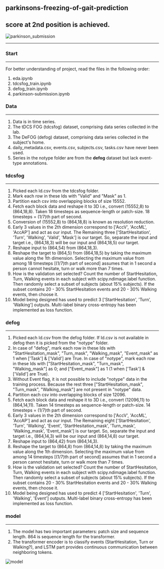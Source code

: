 ## parkinsons-freezing-of-gait-prediction
## score at 2nd position is achieved.
![parkinson_submission](https://github.com/bishnarender/parkinsons-freezing-of-gait-prediction/assets/49610834/6220f149-fc71-4820-9cc1-7f3d57b7df7f)


-----

### Start 
-----
For better understanding of project, read the files in the following order:
1. eda.ipynb 
2. tdcsfog_train.ipynb
3. defog_train.ipynb
4. parkinson-submission.ipynb

### Data
-----
1. Data is in time series.
2. The tDCS FOG (tdcsfog) dataset, comprising data series collected in the lab.
3. The DeFOG (defog) dataset, comprising data series collected in the subject's home.
4. daily_metadata.csv, events.csv, subjects.csv, tasks.csv have never been used.
5. Series in the notype folder are from the <b>defog</b> dataset but lack event-type annotations.

### tdcsfog
-----
1. Picked each Id.csv from the tdcsfog folder. 
2. Mark each row in these Ids with "Valid" and "Mask" as 1. 
3. Partition each csv into overlapping blocks of size 15552. 
4. Fetch each block data and reshape it to 3D i.e., convert (15552,8) to (864,18,8). Taken 18 timesteps as sequence-length or patch-size. 18 timesteps = (1/7)th part of second.
5. Conversion of (15552,8) to (864,18,8) is known as resolution reduction. 
6. Early 3 values in the 2th dimension correspond to ['AccV', 'AccML', 'AccAP'] and act as our input. The Remaining three ['StartHesitation', 'Turn', 'Walking', 'Valid', 'Mask'] is our target. So, separate the input and target i.e., (864,18,3) will be our input and (864,18,5) our target. 
7. Reshape input to (864,54) from (864,18,3).
8. Reshape the target to (864,5) from (864,18,5) by taking the maximum value along the 1th dimension. Selecting the maximum value from among 18 timesteps [(1/7)th part of second] assumes that in 1 second a person cannot hesitate, turn or walk more than 7 times.
9. ​How is the validation set selected? Count the number of StartHesitation, Turn, Walking events in each subject with scipy.ndimage.label function. Then randomly select a subset of subjects (about 15% subjects). If the subset contains 20 - 30% StartHesitation events and 20 - 30% Walking events, then choose it.
10. Model being designed has used to predict 3 ['StartHesitation', 'Turn', 'Walking'] outputs. Multi-label binary cross-entropy has been implemented as loss function.​

### defog
-----
1. Picked each Id.csv from the defog folder. If Id.csv is not available in defog then it is picked from the "notype" folder.
2. In case of "defog", mark each row in these Ids with "StartHesitation_mask", "Turn_mask", "Walking_mask", "Event_mask" as 1 when ['Task'] & ['Valid'] are True. In case of "notype", mark each row in these Ids with ["StartHesitation_mask", "Turn_mask", "Walking_mask"] as 0; and ["Event_mask"] as 1 (1 when ['Task'] & ['Valid'] are True). 
3. Without Event flag, it is not possible to include "notype" data in the training process. Because the rest three ["StartHesitation_mask", "Turn_mask", "Walking_mask"] are not present in "notype" data.
4. Partition each csv into overlapping blocks of size 12096. 
5. Fetch each block data and reshape it to 3D i.e., convert (12096,11) to (864,14,11). Taken 14 timesteps as sequence-length or patch-size. 14 timesteps = (1/7)th part of second.
6. Early 3 values in the 2th dimension correspond to ['AccV', 'AccML', 'AccAP'] and act as our input. The Remaining eight ['StartHesitation', 'Turn', 'Walking', 'Event', 'StartHesitation_mask', 'Turn_mask', 'Walking_mask', 'Event_mask'] is our target. So, separate the input and target i.e., (864,14,3) will be our input and (864,14,8) our target. 
7. Reshape input to (864,42) from (864,14,3).
8. Reshape the target to (864,8) from (864,14,8) by taking the maximum value along the 1th dimension. Selecting the maximum value from among 14 timesteps [(1/7)th part of second] assumes that in 1 second a person cannot hesitate, turn or walk more than 7 times.
9. ​How is the validation set selected? Count the number of StartHesitation, Turn, Walking events in each subject with scipy.ndimage.label function. Then randomly select a subset of subjects (about 15% subjects). If the subset contains 20 - 30% StartHesitation events and 20 - 30% Walking events, then choose it.
10. Model being designed has used to predict 4 ['StartHesitation', 'Turn', 'Walking', 'Event'] outputs. Multi-label binary cross-entropy has been implemented as loss function.​

### model
-----
1. The model has two important parameters: patch size and sequence length. 864 is sequence length for the transformer.
2. The transformer encoder is to classify events (StartHesitation, Turn or Walking?), and LSTM part provides continuous communication between neighboring tokens.

![model](https://github.com/bishnarender/parkinsons-freezing-of-gait-prediction/assets/49610834/8c193f4e-807e-4ead-90a0-c3ca4ce96026)
